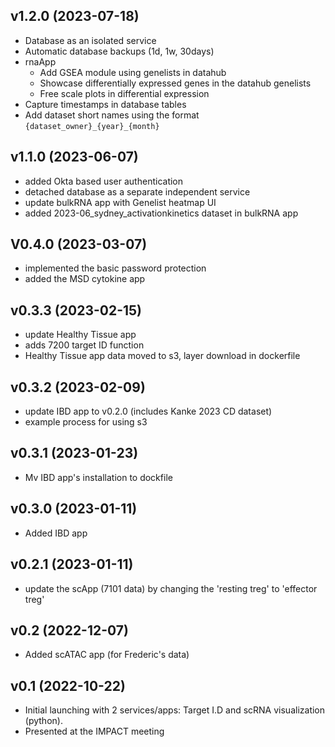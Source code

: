 ## v1.2.0 (2023-07-18)
- Database as an isolated service
- Automatic database backups (1d, 1w, 30days) 
- rnaApp
    - Add GSEA module using genelists in datahub
    - Showcase differentially expressed genes in the datahub genelists
    - Free scale plots in differential expression
- Capture timestamps in database tables
- Add dataset short names using the format `{dataset_owner}_{year}_{month}`

## v1.1.0 (2023-06-07)
- added Okta based user authentication
- detached database as a separate independent service
- update bulkRNA app with Genelist heatmap UI
- added 2023-06_sydney_activationkinetics dataset in bulkRNA app

## V0.4.0 (2023-03-07)
- implemented the basic password protection 
- added the MSD cytokine app 

## v0.3.3 (2023-02-15)
- update Healthy Tissue app
- adds 7200 target ID function
- Healthy Tissue app data moved to s3, layer download in dockerfile

## v0.3.2 (2023-02-09)
- update IBD app to v0.2.0 (includes Kanke 2023 CD dataset)
- example process for using s3

## v0.3.1 (2023-01-23)
- Mv IBD app's installation to dockfile

## v0.3.0 (2023-01-11)
- Added IBD app

## v0.2.1 (2023-01-11)
- update the scApp (7101 data) by changing the 'resting treg' to 'effector treg' 


## v0.2 (2022-12-07)
- Added scATAC app (for Frederic's data)

## v0.1 (2022-10-22)
- Initial launching with 2 services/apps: Target I.D and scRNA visualization (python). 
- Presented at the IMPACT meeting
